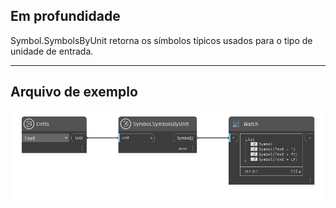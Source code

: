 ## Em profundidade
Symbol.SymbolsByUnit retorna os símbolos típicos usados para o tipo de unidade de entrada.
___
## Arquivo de exemplo

![Symbol.SymbolsByUnit](./DynamoUnits.Symbol.SymbolsByUnit_img.png)
